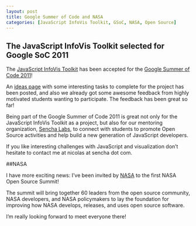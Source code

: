 ```yaml
--- 
layout: post
title: Google Summer of Code and NASA
categories: [JavaScript InfoVis Toolkit, GSoC, NASA, Open Source]
---
```


## The JavaScript InfoVis Toolkit selected for Google SoC 2011

The [JavaScript InfoVis Toolkit](http://thejit.org/) has been accepted for the [Google Summer of Code 2011](http://www.google-melange.com/gsoc/homepage/google/gsoc2011)!

An [ideas page](http://thejit.org/ideas/) with some interesting tasks to complete for the project has been posted, and also we already got some awesome feedback from highly motivated students wanting to participate. The feedback has been great so far!

Being part of the Google Summer of Code 2011 is great not only for the JavaScript InfoVis Toolkit as a project, but also for our mentoring organization, [Sencha Labs](http://sencha.com/company/), to connect with students to promote Open Source activities and help build a new generation of JavaScript developers.

If you like interesting challenges with JavaScript and visualization don’t hesitate to contact me at nicolas at sencha dot com.


##NASA

I have more exciting news: I’ve been invited by [NASA](http://www.nasa.gov/) to the first NASA Open Source Summit!

The summit will bring together 60 leaders from the open source community, NASA developers, and NASA policymakers to lay the foundation for improving how NASA develops, releases, and uses open source software.

I’m really looking forward to meet everyone there!
